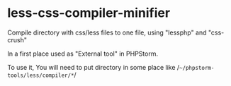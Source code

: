 less-css-compiler-minifier
==========================

Compile directory with css/less files to one file, using "lessphp" and "css-crush"

In a first place used as "External tool" in PHPStorm.

To use it, You will need to put directory in some place like
/`~/phpstorm-tools/less/compiler/*`/
